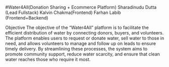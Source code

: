 #Water4All(Donation Sharing + Ecommerce Platform)
Sharadinudu Dutta (Lead Fullstack) 
Kalvin Chakma(Frontend) 
Farhan Labib (Frontend+Backend)


Objective
The objective of the “Water4All” platform is to facilitate the efficient distribution of water by connecting donors, buyers, and volunteers. The platform enables users to request or donate water, sell water to those in need, and allows volunteers to manage and follow up on leads to ensure timely delivery. By streamlining these processes, the system aims to promote community support, reduce water scarcity, and ensure that clean water reaches those who require it most.
